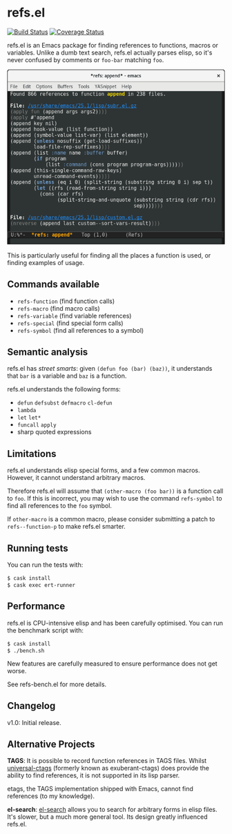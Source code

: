 # refs.el
[![Build Status](https://travis-ci.org/Wilfred/refs.el.svg?branch=master)](https://travis-ci.org/Wilfred/refs.el)
[![Coverage Status](https://coveralls.io/repos/github/Wilfred/refs.el/badge.svg?branch=master)](https://coveralls.io/github/Wilfred/refs.el?branch=master)

refs.el is an Emacs package for finding references to functions,
macros or variables. Unlike a dumb text search, refs.el actually
parses elisp, so it's never confused by comments or `foo-bar` matching
`foo`.

![screenshot](refs_screenshot.png)

This is particularly useful for finding all the places a function is
used, or finding examples of usage.

## Commands available

* `refs-function` (find function calls)
* `refs-macro` (find macro calls)
* `refs-variable` (find variable references)
* `refs-special` (find special form calls)
* `refs-symbol` (find all references to a symbol)

## Semantic analysis

refs.el has *street smarts*: given `(defun foo (bar) (baz))`, it
understands that `bar` is a variable and `baz` is a function.

refs.el understands the following forms:

* `defun` `defsubst` `defmacro` `cl-defun`
* `lambda`
* `let` `let*`
* `funcall` `apply`
* sharp quoted expressions

## Limitations

refs.el understands elisp special forms, and a few common
macros. However, it cannot understand arbitrary macros.

Therefore refs.el will assume that `(other-macro (foo bar))` is a
function call to `foo`. If this is incorrect, you may wish to use the
command `refs-symbol` to find all references to the `foo` symbol.

If `other-macro` is a common macro, please consider submitting a patch
to `refs--function-p` to make refs.el smarter.

## Running tests

You can run the tests with:

```
$ cask install
$ cask exec ert-runner
```

## Performance

refs.el is CPU-intensive elisp and has been carefully optimised. You
can run the benchmark script with:

```
$ cask install
$ ./bench.sh
```

New features are carefully measured to ensure performance does not get
worse.

See refs-bench.el for more details.

## Changelog

v1.0: Initial release.

## Alternative Projects

**TAGS**: It is possible to record function references in TAGS
files. Whilst [universal-ctags](https://github.com/universal-ctags/ctags) (formerly
known as exuberant-ctags) does provide the ability to find references,
it is not supported in its lisp parser.

etags, the TAGS implementation shipped with Emacs, cannot find
references (to my knowledge).

**el-search**:
[el-search](https://elpa.gnu.org/packages/el-search.html) allows you
to search for arbitrary forms in elisp files. It's slower, but a much
more general tool. Its design greatly influenced refs.el.
